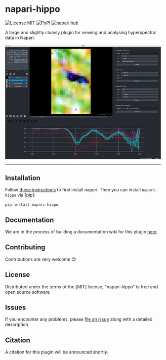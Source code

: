 # napari-hippo

[![License MIT](https://img.shields.io/pypi/l/napari-hippo.svg?color=green)](https://github.com/samthiele/napari-hippo/blob/main/LICENSE)
[![PyPI](https://img.shields.io/pypi/v/napari-hippo.svg?color=green)](https://pypi.org/project/napari-hippo)
[![napari hub](https://img.shields.io/endpoint?url=https://api.napari-hub.org/shields/napari-hippo)](https://napari-hub.org/plugins/napari-hippo)

A large and slightly clumsy plugin for viewing and analysing hyperspectral data in Napari.

![Funky screenshot of the napari-hippo GUI](screenshot.png)

----------------------------------

## Installation

Follow [these instructions](https://napari.org/stable/tutorials/fundamentals/installation) to first install napari. Then you can install `napari-hippo` via [pip]:

    pip install napari-hippo

## Documentation

We are in the process of building a documentation wiki for this plugin [here](https://github.com/samthiele/napari-hippo/wiki).

## Contributing

Contributions are very welcome :blush:

## License

Distributed under the terms of the [MIT] license,
"napari-hippo" is free and open source software

## Issues

If you encounter any problems, please [file an issue](https://github.com/samthiele/napari-hippo/issues/new/choose) along with a detailed description.

## Citation

A citation for this plugin will be announced shortly.
